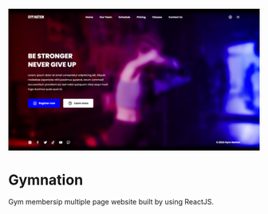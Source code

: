 ![Alt gymnation](https://raw.githubusercontent.com/artyom285/portfolio/master/assets/portfolio/gym-nation.png)

# Gymnation

Gym membersip multiple page website built by using ReactJS.